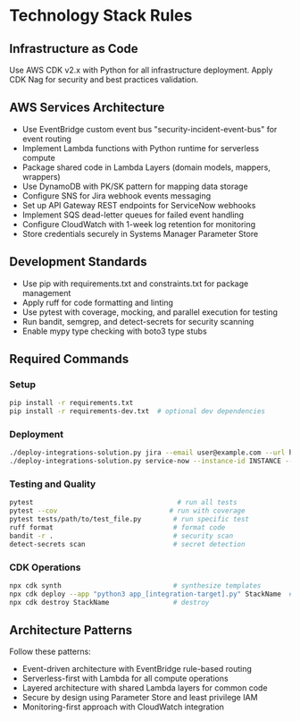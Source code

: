 # Technology Stack Rules

## Infrastructure as Code

Use AWS CDK v2.x with Python for all infrastructure deployment. Apply CDK Nag for security and best practices validation.

## AWS Services Architecture

- Use EventBridge custom event bus "security-incident-event-bus" for event routing
- Implement Lambda functions with Python runtime for serverless compute
- Package shared code in Lambda Layers (domain models, mappers, wrappers)
- Use DynamoDB with PK/SK pattern for mapping data storage
- Configure SNS for Jira webhook events messaging
- Set up API Gateway REST endpoints for ServiceNow webhooks
- Implement SQS dead-letter queues for failed event handling
- Configure CloudWatch with 1-week log retention for monitoring
- Store credentials securely in Systems Manager Parameter Store

## Development Standards

- Use pip with requirements.txt and constraints.txt for package management
- Apply ruff for code formatting and linting
- Use pytest with coverage, mocking, and parallel execution for testing
- Run bandit, semgrep, and detect-secrets for security scanning
- Enable mypy type checking with boto3 type stubs

## Required Commands

### Setup
```bash
pip install -r requirements.txt
pip install -r requirements-dev.txt  # optional dev dependencies
```

### Deployment
```bash
./deploy-integrations-solution.py jira --email user@example.com --url https://example.atlassian.net --token TOKEN --project-key PROJ
./deploy-integrations-solution.py service-now --instance-id INSTANCE --username USER --password PASS
```

### Testing and Quality
```bash
pytest                                    # run all tests
pytest --cov                            # run with coverage
pytest tests/path/to/test_file.py        # run specific test
ruff format                              # format code
bandit -r .                              # security scan
detect-secrets scan                      # secret detection
```

### CDK Operations
```bash
npx cdk synth                            # synthesize templates
npx cdk deploy --app "python3 app_[integration-target].py" StackName  # deploy
npx cdk destroy StackName                # destroy
```

## Architecture Patterns

Follow these patterns:
- Event-driven architecture with EventBridge rule-based routing
- Serverless-first with Lambda for all compute operations
- Layered architecture with shared Lambda layers for common code
- Secure by design using Parameter Store and least privilege IAM
- Monitoring-first approach with CloudWatch integration